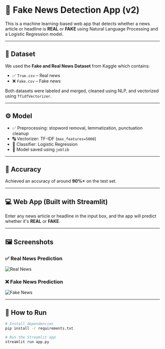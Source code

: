 # 📰 Fake News Detection App (v2)

This is a machine learning-based web app that detects whether a news article or headline is **REAL** or **FAKE** using Natural Language Processing and a Logistic Regression model.

---

## 📂 Dataset

We used the **Fake and Real News Dataset** from Kaggle which contains:

- ✅ `True.csv` – Real news
- ❌ `Fake.csv` – Fake news

Both datasets were labeled and merged, cleaned using NLP, and vectorized using `TfidfVectorizer`.

---

## ⚙️ Model

- ✅ Preprocessing: stopword removal, lemmatization, punctuation cleanup
- 🔠 Vectorizer: TF-IDF (`max_features=5000`)
- 🤖 Classifier: Logistic Regression
- 💾 Model saved using `joblib`

---

## 🧪 Accuracy

Achieved an accuracy of around **90%+** on the test set.

---

## 💻 Web App (Built with Streamlit)

Enter any news article or headline in the input box, and the app will predict whether it's **REAL** or **FAKE**.

---

## 🖼 Screenshots

### ✅ Real News Prediction

![Real News](Screenshot_62.png)

### ❌ Fake News Prediction

![Fake News](Screenshot_63.png)

---

## 🚀 How to Run

```bash
# Install dependencies
pip install -r requirements.txt

# Run the Streamlit app
streamlit run app.py
